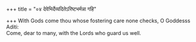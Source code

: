 +++
title = "०४ देवेभिर्देव्यदितेऽरिष्टभर्मन्ना गहि"

+++
With Gods come thou whose fostering care none checks, O Goddesss Aditi:  
     Come, dear to many, with the Lords who guard us well.
